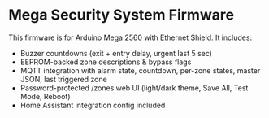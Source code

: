 # Mega Security System Firmware

This firmware is for Arduino Mega 2560 with Ethernet Shield.
It includes:
- Buzzer countdowns (exit + entry delay, urgent last 5 sec)
- EEPROM-backed zone descriptions & bypass flags
- MQTT integration with alarm state, countdown, per-zone states, master JSON, last triggered zone
- Password-protected /zones web UI (light/dark theme, Save All, Test Mode, Reboot)
- Home Assistant integration config included
